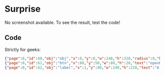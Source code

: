<h1>Surprise</h1>

No screenshot available. To see the result, test the code!

<h2>Code</h2>

Strictly for geeks:

```json linenums="1"
{"page":0,"id":60,"obj":"obj","x":0,"y":0,"w":240,"h":320,"radius":0,"hidden":0,"bg_grad_dir":0,"bg_color":"#0000bb"}
{"page":0,"id":61,"obj":"btn","x":80,"y":50,"w":80,"h":20,"text":"openHASP","text_font":16,"bg_color":"gray","bg_grad_color":"gray","text_color":"white","radius":0,"border_side":0,"click":0}
{"page":0,"id":62,"obj":"label","x":1,"y":80,"w":240,"h":220,"text":"A fatal exception has ocured in MCU.\nThe application will be terminated.\n\n\uE40A Touch the screen to terminate it.\n\uE40A Press CTRL+ALT+DEL again to\n  restart your computer. You will lose\n  any unsaved information.\n\n        Press any key to continue _\n","text_color":"white"}
```
